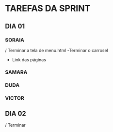 # TAREFAS DA SPRINT

## DIA 01
### SORAIA
/ Terminar a tela de menu.html
-Terminar o carrosel
- Link das páginas
### SAMARA
### DUDA

### VICTOR

## DIA 02
/ Terminar
